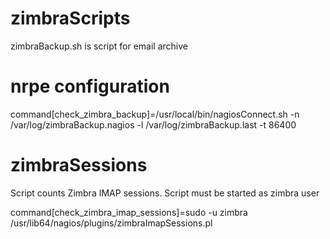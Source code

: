 # zimbraScripts

zimbraBackup.sh is script for email archive

# nrpe configuration
command[check_zimbra_backup]=/usr/local/bin/nagiosConnect.sh -n /var/log/zimbraBackup.nagios -l /var/log/zimbraBackup.last -t 86400

# zimbraSessions
Script counts Zimbra IMAP sessions. Script must be started as zimbra user

command[check_zimbra_imap_sessions]=sudo -u zimbra /usr/lib64/nagios/plugins/zimbraImapSessions.pl
